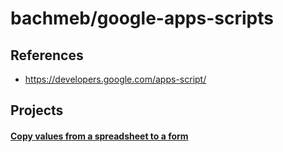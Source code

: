 # bachmeb/google-apps-scripts

## References
* https://developers.google.com/apps-script/

## Projects
#### [Copy values from a spreadsheet to a form](./projects/p1)
